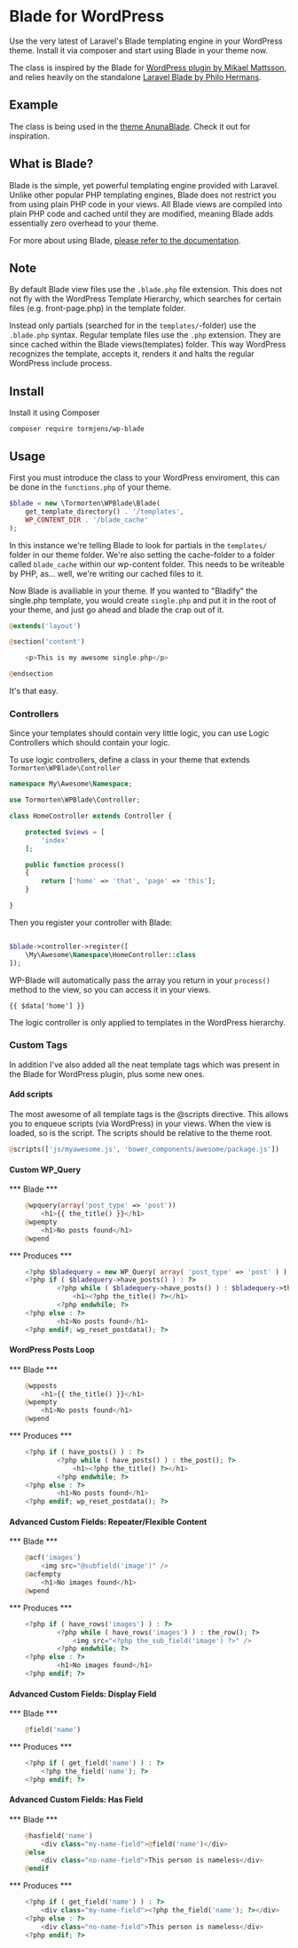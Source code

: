 # Blade for WordPress

Use the very latest of Laravel's Blade templating engine in your WordPress theme. Install it via composer and start using Blade in your theme now.

The class is inspired by the Blade for [WordPress plugin by Mikael Mattsson](https://github.com/MikaelMattsson/blade), and relies heavily on the standalone [Laravel Blade by Philo Hermans](https://github.com/PhiloNL).

## Example

The class is being used in the [theme AnunaBlade](https://github.com/tormjens/anunablade). Check it out for inspiration.

## What is Blade?

Blade is the simple, yet powerful templating engine provided with Laravel. Unlike other popular PHP templating engines, Blade does not restrict you from using plain PHP code in your views. All Blade views are compiled into plain PHP code and cached until they are modified, meaning Blade adds essentially zero overhead to your theme.

For more about using Blade, [please refer to the documentation](http://laravel.com/docs/5.1/blade).

## Note

By default Blade view files use the `.blade.php` file extension. This does not not fly with the WordPress Template Hierarchy, which searches for certain files (e.g. front-page.php) in the template folder.

Instead only partials (searched for in the `templates/`-folder) use the `.blade.php` syntax. Regular template files use the `.php` extension. They are since cached within the Blade views(templates) folder. This way WordPress recognizes the template, accepts it, renders it and halts the regular WordPress include process.

## Install

Install it using Composer

`composer require tormjens/wp-blade`

## Usage

First you must introduce the class to your WordPress enviroment, this can be done in the `functions.php` of your theme.

```php
$blade = new \Tormorten\WPBlade\Blade(
	get_template_directory() . '/templates',
	WP_CONTENT_DIR . '/blade_cache'
);
```

In this instance we're telling Blade to look for partials in the `templates/` folder in our theme folder. We're also setting the cache-folder to a folder called `blade_cache` within our wp-content folder. This needs to be writeable by PHP, as... well, we're writing our cached files to it.

Now Blade is availiable in your theme. If you wanted to "Bladify" the single.php template, you would create `single.php` and put it in the root of your theme, and just go ahead and blade the crap out of it.

```php
@extends('layout')

@section('content')

	<p>This is my awesome single.php</p>

@endsection
```

It's that easy.

### Controllers

Since your templates should contain very little logic, you can use Logic Controllers which should contain your logic.

To use logic controllers, define a class in your theme that extends `Tormorten\WPBlade\Controller`

```php 
namespace My\Awesome\Namespace;

use Tormorten\WPBlade\Controller;

class HomeController extends Controller {

	protected $views = [
		'index'
	];

	public function process()
	{
		return ['home' => 'that', 'page' => 'this'];
	}

}
```

Then you register your controller with Blade:

```php 

$blade->controller->register([
	\My\Awesome\Namespace\HomeController::class
]);
```

WP-Blade will automatically pass the array you return in your `process()` method to the view, so you can access it in your views.

```
{{ $data['home'] }}
```

The logic controller is only applied to templates in the WordPress hierarchy.

### Custom Tags

In addition I've also added all the neat template tags which was present in the Blade for WordPress plugin, plus some new ones.

#### Add scripts

The most awesome of all template tags is the @scripts directive. This allows you to enqueue scripts (via WordPress) in your views. When the view is loaded, so is the script. The scripts should be relative to the theme root.

```php
@scripts(['js/myawesome.js', 'bower_components/awesome/package.js'])
```

#### Custom WP_Query

*** Blade ***
```php
	@wpquery(array('post_type' => 'post'))
		<h1>{{ the_title() }}</h1>
	@wpempty
		<h1>No posts found</h1>
	@wpend
```

*** Produces ***
```php
	<?php $bladequery = new WP_Query( array( 'post_type' => 'post' ) ); ?>
	<?php if ( $bladequery->have_posts() ) : ?>
	        <?php while ( $bladequery->have_posts() ) : $bladequery->the_post(); ?>
	        	<h1><?php the_title() ?></h1>
	        <?php endwhile; ?>
	<?php else : ?>
	        <h1>No posts found</h1>
	<?php endif; wp_reset_postdata(); ?>
```

#### WordPress Posts Loop

*** Blade ***
```php
	@wpposts
		<h1>{{ the_title() }}</h1>
	@wpempty
		<h1>No posts found</h1>
	@wpend
```

*** Produces ***
```php
	<?php if ( have_posts() ) : ?>
	        <?php while ( have_posts() ) : the_post(); ?>
	        	<h1><?php the_title() ?></h1>
	        <?php endwhile; ?>
	<?php else : ?>
	        <h1>No posts found</h1>
	<?php endif; wp_reset_postdata(); ?>
```

#### Advanced Custom Fields: Repeater/Flexible Content
*** Blade ***
```php
	@acf('images')
		<img src="@subfield('image')" />
	@acfempty
		<h1>No images found</h1>
	@wpend
```

*** Produces ***
```php
	<?php if ( have_rows('images') ) : ?>
	        <?php while ( have_rows('images') ) : the_row(); ?>
	        	<img src="<?php the_sub_field('image') ?>" />
	        <?php endwhile; ?>
	<?php else : ?>
	        <h1>No images found</h1>
	<?php endif; ?>
```

#### Advanced Custom Fields: Display Field
*** Blade ***
```php
	@field('name')
```

*** Produces ***
```php
	<?php if ( get_field('name') ) : ?>
		<?php the_field('name'); ?>
	<?php endif; ?>
```

#### Advanced Custom Fields: Has Field
*** Blade ***
```php
	@hasfield('name')
		<div class="my-name-field">@field('name')</div>
	@else
		<div class="no-name-field">This person is nameless</div>
	@endif
```

*** Produces ***
```php
	<?php if ( get_field('name') ) : ?>
		<div class="my-name-field"><?php the_field('name'); ?></div>
	<?php else : ?>
		<div class="no-name-field">This person is nameless</div>
	<?php endif; ?>
```



